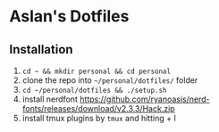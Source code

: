 # Aslan's Dotfiles

## Installation
1. `cd ~ && mkdir personal && cd personal`
2. clone the repo into `~/personal/dotfiles/` folder
3. `cd ~/personal/dotfiles && ./setup.sh`
4. install nerdfont https://github.com/ryanoasis/nerd-fonts/releases/download/v2.3.3/Hack.zip
5. install tmux plugins by `tmux` and hitting <ctrl><space> + I

